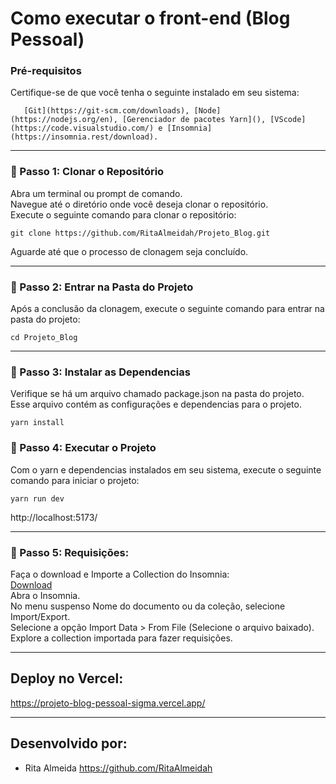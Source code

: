 # Como executar o front-end (Blog Pessoal)

### Pré-requisitos

Certifique-se de que você tenha o seguinte instalado em seu sistema:

       [Git](https://git-scm.com/downloads), [Node](https://nodejs.org/en), [Gerenciador de pacotes Yarn](), [VScode](https://code.visualstudio.com/) e [Insomnia](https://insomnia.rest/download).
***
<h3>👣 Passo 1: Clonar o Repositório</h3>

Abra um terminal ou prompt de comando. <br/>
Navegue até o diretório onde você deseja clonar o repositório. <br/>
Execute o seguinte comando para clonar o repositório:

```
git clone https://github.com/RitaAlmeidah/Projeto_Blog.git
```

Aguarde até que o processo de clonagem seja concluído.

***
<h3>👣 Passo 2: Entrar na Pasta do Projeto</h3>

Após a conclusão da clonagem, execute o seguinte comando para entrar na pasta do projeto:
```
cd Projeto_Blog
```

***
<h3>👣 Passo 3: Instalar as Dependencias</h3>

Verifique se há um arquivo chamado package.json na pasta do projeto. Esse arquivo contém as configurações e dependencias para o projeto.

```
yarn install
```

<h3>👣 Passo 4: Executar o Projeto</h3>

Com o yarn e dependencias instalados em seu sistema, execute o seguinte comando para iniciar o projeto:

```
yarn run dev
```

http://localhost:5173/

***
<h3>👣 Passo 5: Requisições:</h3>

Faça o download e Importe a Collection do Insomnia: <br/>
[Download](https://github.com/RitaAlmeidah/Projeto_Blog.git) <br/>
Abra o Insomnia. <br/>
No menu suspenso Nome do documento ou da coleção, selecione Import/Export.<br/>
Selecione a opção Import Data > From File (Selecione o arquivo baixado).<br/>
Explore a collection importada para fazer requisições.


***

## Deploy no Vercel:
https://projeto-blog-pessoal-sigma.vercel.app/


***
## Desenvolvido por:
- Rita Almeida https://github.com/RitaAlmeidah


